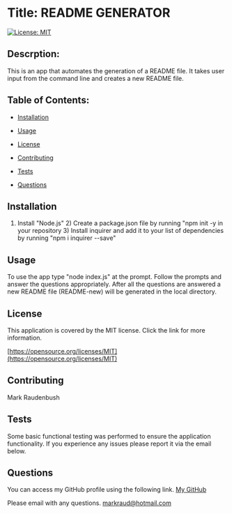 # Title: README GENERATOR

  [![License: MIT](https://img.shields.io/badge/License-MIT-yellow.svg)](https://opensource.org/licenses/MIT)
  ## Descrption: 
  This is an app that automates the generation of a README file.  It takes user input from the command line and creates a new README file.

  ## Table of Contents:

  * [Installation](#installation)

  * [Usage](#usage)

  * [License](#license)

  * [Contributing](#contributing)

  * [Tests](#tests)

  * [Questions](#questions)

  ## Installation 
  1) Install "Node.js" 2) Create a package.json file by running "npm init -y in your repository 3) Install inquirer and add it to your list of dependencies by running "npm i inquirer --save" 

  ## Usage 
  To use the app type "node index.js" at the prompt.  Follow the prompts and answer the questions appropriately.  After all the questions are answered a new README file (README-new) will be generated in the local directory. 

  ## License 
  This application is covered by the MIT license.  Click the link for more information. 

  [https://opensource.org/licenses/MIT](https://opensource.org/licenses/MIT)


  ## Contributing 
  Mark Raudenbush

  ## Tests
  Some basic functional testing was performed to ensure the application functionality. If you
  experience any issues please report it via the email below. 

  ## Questions 
  You can access my GitHub profile using the following link.
  [My GitHub](https://github.com/markraud)

  Please email with any questions.
  [markraud@hotmail.com](mailto:markraud)


